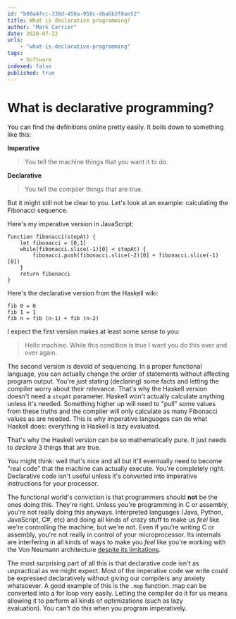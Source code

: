 ```yaml
---
id: "b00a4fcc-338d-450a-958c-d6a6b2f8ae52"
title: What is declarative programming?
author: "Mark Carrier"
date: 2020-07-22
urls:
    - "what-is-declarative-programming"
tags:
    - Software
indexed: false
published: true
---
```


# What is declarative programming?
You can find the definitions online pretty easily. It boils down to something like this:

**Imperative**
> You tell the machine things that you want it to do.

**Declarative**
> You tell the compiler things that are true.

But it might still not be clear to you. Let's look at an example: calculating the Fibonacci sequence.

Here's my imperative version in JavaScript:
```
function fibonacci(stopAt) {
    let fibonacci = [0,1]
    while(fibonacci.slice(-1)[0] < stopAt) {
        fibonacci.push(fibonacci.slice(-2)[0] + fibonacci.slice(-1)[0])
    }
    return fibonacci
}
```

Here's the declarative version from the Haskell wiki:
```
fib 0 = 0
fib 1 = 1
fib n = fib (n-1) + fib (n-2)
```

I expect the first version makes at least some sense to you:
> Hello machine. While this condition is true I want you do this over and over again.

The second version is devoid of sequencing. In a proper functional language, you can actually change the order of statements without affecting program output. You're just stating (declaring) some facts and letting the compiler worry about their relevance. That's why the Haskell version doesn't need a `stopAt` parameter. Haskell won't actually calculate anything unless it's needed. Something higher up will need to "pull" some values from these truths and the compiler will only calculate as many Fibonacci values as are needed. This is why imperative languages can do what Haskell does: everything is Haskell is lazy evaluated.

That's why the Haskell version can be so mathematically pure. It just needs to _declare_ 3 things that are true.

You might think: well that's nice and all but it'll eventually need to become "real code" that the machine can actually execute. You're completely right. Declarative code isn't useful unless it's converted into imperative instructions for your processor.

The functional world's conviction is that programmers should **not** be the ones doing this. They're right. Unless you're programming in C or assembly, you're not really doing this anyways. Interpreted languages (Java, Python, JavaScript, C#, etc) and doing all kinds of crazy stuff to make us _feel_ like we're controlling the machine, but we're not.  Even if you're writing C or assembly, you're not really in control of your microprocessor. Its internals are interfering in all kinds of ways to make you _feel_ like you're working with the Von Neumann architecture [despite its limitations](https://en.wikipedia.org/wiki/Von_Neumann_architecture#Mitigations).

The most surprising part of all this is that declarative code isn't as unpractical as we might expect. Most of the imperative code we write could be expressed declaratively without giving our compilers any anxiety whatsoever. A good example of this is the `.map` function. map can be converted into a for loop very easily. Letting the compiler do it for us means allowing it to perform all kinds of optimizations (such as lazy evaluation). You can't do this when you program imperatively.

